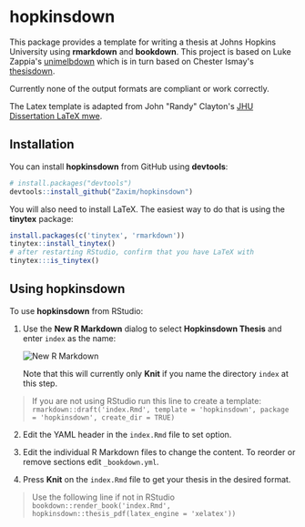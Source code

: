 # hopkinsdown

This package provides a template for writing a thesis at Johns Hopkins University using **rmarkdown** and **bookdown**. This project is based on Luke Zappia's [unimelbdown](https://github.com/lazappi/unimelbdown) which is in turn based on Chester 
Ismay's [thesisdown](https://github.com/ismayc/thesisdown).

Currently none of the output formats are compliant or work correctly.

The Latex template is adapted from John "Randy" Clayton's
[JHU Dissertation LaTeX mwe](https://github.com/jrclayton/jhu-dissertation-mwe).

## Installation

You can install **hopkinsdown** from GitHub using **devtools**:

```r
# install.packages("devtools")
devtools::install_github("Zaxim/hopkinsdown")
```

You will also need to install LaTeX. The easiest way to do that is using the
**tinytex** package:

```r
install.packages(c('tinytex', 'rmarkdown'))
tinytex::install_tinytex()
# after restarting RStudio, confirm that you have LaTeX with 
tinytex:::is_tinytex()
```

## Using hopkinsdown

To use **hopkinsdown** from RStudio:

1) Use the **New R Markdown** dialog to select **Hopkinsdown Thesis** and enter 
   `index` as the name:

    ![New R Markdown](thesis_rmd.png)

    Note that this will currently only **Knit** if you name the directory `index`
    at this step.

> If you are not using RStudio run this line to create a template:
> `rmarkdown::draft('index.Rmd', template = 'hopkinsdown', package = 'hopkinsdown', create_dir = TRUE)`

2) Edit the YAML header in the `index.Rmd` file to set option.

3) Edit the individual R Markdown files to change the content. To reorder or
   remove sections edit `_bookdown.yml`.

4) Press **Knit** on the `index.Rmd` file to get your thesis in the desired
   format.

> Use the following line if not in RStudio
> `bookdown::render_book('index.Rmd', hopkinsdown::thesis_pdf(latex_engine = 'xelatex'))`
